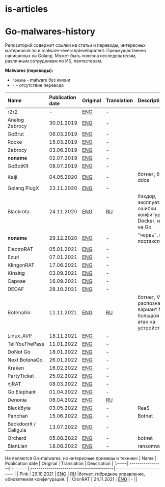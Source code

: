 # is-articles
# Go-malwares-history

Репозиторий содержит ссылки на статьи и переводы, интересных материалов по и malware-reverse/development. Преимущественно 
написанных на Golang. Может быть полезна исследователям, различным сотрудникам по ИБ, пентестерам.

**Malwares (переводы):**
* ```noname``` - malware без имени 
* ```-``` - отсутствие перевода


| Name           | Publication date | Original | Translation                               | Description                |
|:---------------|:-----------------| :------- |:------------------------------------------| :------------------------- |
| r2r2 			 | -       			| [ENG](https://www.guardicore.com/labs/operation-prowli-traffic-manipulation-cryptocurrency-mining/) | -                                         ||
| Analog Zebrocy | 30.01.2019       | [ENG](https://blog.malwarebytes.com/threat-analysis/2019/01/analyzing-new-stealer-written-golang/) | -                                         ||
| GoBrut 		 | 06.03.2019       | [ENG](https://www.fortinet.com/blog/threat-research/new-stealth-worker-campaign-creates-a-multi-platform-army-of-bru) | -                                         ||
| Rocke 		 | 15.03.2019       | [ENG](https://www.anomali.com/blog/rocke-evolves-its-arsenal-with-a-new-malware-family-written-in-golang) | - ||
| Zebrocy        | 03.06.2019       | [ENG](https://securelist.com/zebrocys-multilanguage-malware-salad/90680/) | -                                         ||
| <b>noname</b>  | 02.07.2019       | [ENG](https://www.f5.com/labs/articles/threat-intelligence/new-golang-malware-is-spreading-via-multiple-exploits-to-mine-mo) | -                                         ||
| GoBotKR		 | 08.07.2019       | [ENG](https://www.welivesecurity.com/2019/07/08/south-korean-users-backdoor-torrents/) | -                                         ||
| Kaiji   		 | 04.05.2020       | [ENG](https://www.intezer.com/blog/research/kaiji-new-chinese-linux-malware-turning-to-golang/) | -                                         |ботнет, брут ssh, ddos|
| Golang PlugX   | 23.11.2020       | [ENG](https://www.proofpoint.com/us/blog/threat-insight/ta416-goes-ground-and-returns-golang-plugx-malware-loader) | -                                         ||
| Blackrota      | 24.11.2020       | [ENG](https://blog.netlab.360.com/blackrota-a-heavily-obfuscated-backdoor-written-in-go/) | [RU](./translations/malware/blackrota.md) |бэкдор, эксплуатация ошибки конфигурации Docker, написан на Go. |
| <b>noname</b>  | 29.12.2020       | [ENG](https://www.intezer.com/blog/research/new-golang-worm-drops-xmrig-miner-on-servers/) | - |"червь", майнер, постэксплуатация. |
| ElectroRAT     | 05.01.2021       | [ENG](https://www.intezer.com/blog/research/operation-electrorat-attacker-creates-fake-companies-to-drain-your-crypto-wallets/) | -                                         ||
| Ezuri          | 07.01.2021       | [ENG](https://www.bleepingcomputer.com/news/security/linux-malware-authors-use-ezuri-golang-crypter-for-zero-detection/) | -                                         ||
| KlingonRAT          | 17.06.2021       | [ENG](https://www.intezer.com/blog/malware-analysis/klingon-rat-holding-on-for-dear-life/) | -                                         ||
| Kinsing        | 03.09.2021       | [ENG](https://www.cyberark.com/resources/threat-research-blog/kinsing-the-malware-with-two-faces) | -                                         ||
| Capoae         | 16.09.2021       | [ENG](https://www.akamai.com/blog/security/capoae-malware-ramps-up-uses-multiple-vulnerabilities-and-tactics-to-spread) | -                                         ||
| DECAF          | 28.10.2021       | [ENG](https://blog.morphisec.com/decaf-ransomware-a-new-golang-threat-makes-its-appearance)      | -                                         ||
| BotenaGo       | 11.11.2021       | [ENG](https://cybersecurity.att.com/blogs/labs-research/att-alien-labs-finds-new-golang-malwarebotenago-targeting-millions-of-routers-and-iot-devices-with-more-than-30-exploits) | [RU](./translations/malware/botenago.md)  | ботнет, VT распознается как вариант Mirai, большой вектор атак на устройства. |
| Linux_AVP      | 18.11.2021       | [ENG](https://sansec.io/research/ecommerce-malware-linux-avp) | -                                         ||
| TellYouThePass | 11.01.2022       | [ENG](https://www.crowdstrike.com/blog/tellyouthepass-ransomware-analysis-reveals-modern-reinterpretation-using-golang/) | -                                         | |
| DoNot Go       | 18.01.2022       | [ENG](https://www.welivesecurity.com/2022/01/18/donot-go-do-not-respawn/) | -                                         | |
| Next BotenaGo  | 26.01.2022       | [ENG](https://cybersecurity.att.com/blogs/labs-research/botenago-strike-again-malware-source-code-uploaded-to-github) | -                                         | |
| Kraken         | 16.02.2022       | [ENG](https://www.zerofox.com/blog/meet-kraken-a-new-golang-botnet-in-development/) | -                                         | |
| PartyTicket    | 25.02.2022       | [ENG](https://www.zscaler.com/blogs/security-research/technical-analysis-partyticket-ransomware) |-||
| njRAT    		 | 08.03.2022       | [ENG](https://asec.ahnlab.com/en/32450/) |-||
| Go Elephant    | 01.04.2022       | [ENG](https://blog.malwarebytes.com/threat-intelligence/2022/04/new-uac-0056-activity-theres-a-go-elephant-in-the-room/) | -                                         | |
| Denonia        | 06.04.2022       | [ENG](https://www.cadosecurity.com/cado-discovers-denonia-the-first-malware-specifically-targeting-lambda/) | [RU](./translations/malware/denonia.md)                                         | |
| BlackByte      | 03.05.2022       | [ENG](https://www.zscaler.com/blogs/security-research/analysis-blackbyte-ransomwares-go-based-variants) |-| RaaS  |
| Panchan        | 15.06.2022       | [ENG](https://www.akamai.com/blog/security/new-p2p-botnet-panchan) |-| Botnet  |
| Backdoorit / Caligula | 13.07.2022       | [ENG](https://decoded.avast.io/davidalvarez/go-malware-on-the-rise/) |-|   |
| Orchard | 05.08.2022       | [ENG](https://blog.netlab.360.com/a-new-botnet-orchard-generates-dga-domains-with-bitcoin-transaction-information/) |-| botnet |
| BianLian | 18.08.2022       | [ENG](https://blog.cyble.com/2022/08/18/bianlian-new-ransomware-variant-on-the-rise/) |-| ransomware |
Не являются Go-malwares, но интересные примеры и техники:
| Name | Publication date | Original | Translation                               | Description                |
|:-----|:-----------------| :------- |:------------------------------------------| :------------------------- |
| Pink | 29.10.2021       | [ENG](https://blog.netlab.360.com/pink-en/) | [RU](./translations/malware/pink.md)      |ботнет, гибридное управление, обновляемая конфигурация. |
| CronRAT        | 24.11.2021       | [ENG](https://sansec.io/research/cronrat) | -                                         ||
